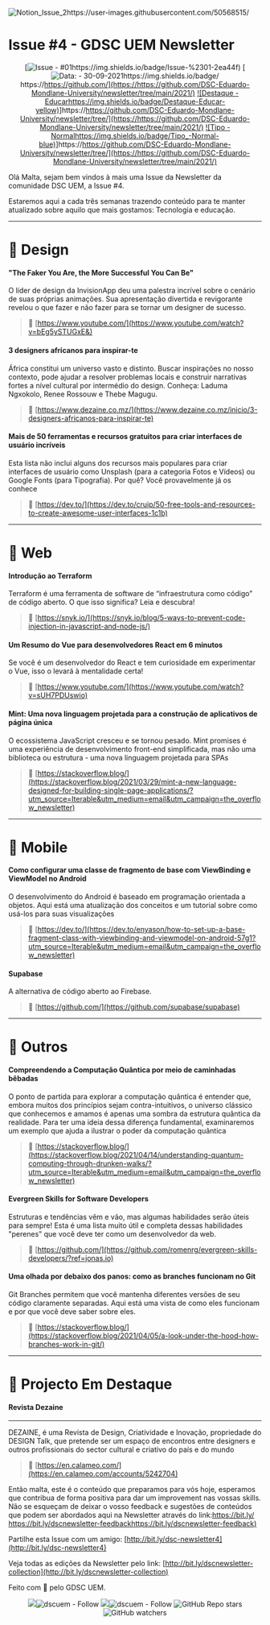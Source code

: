 ![Notion_Issue_2https://user-images.githubusercontent.com/50568515/](https://user-images.githubusercontent.com/50568515/130361788-3e8584d4-a165-45ca-a290-8e8951ba53b0.png)

# **Issue #4 - GDSC UEM Newsletter**

<span align="center">

[![Issue - #01https://img.shields.io/badge/Issue-%2301-2ea44f)](https://](https://img.shields.io/badge/Issue-%2301-2ea44f)](https:https://github.com/DSC-Eduardo-Mondlane-University/newsletter/tree/main/2021/)//https://github.com/DSC-Eduardo-Mondlane-University/newsletter/tree/main/2021/)
[![Data: - 30-09-2021https://img.shields.io/badge/](https://img.shields.io/badge/Data%3A-30--09--2021-brightgreen)https://https://github.com/](https://https://github.com/DSC-Eduardo-Mondlane-University/newsletter/tree/main/2021/)
[![Destaque - Educarhttps://img.shields.io/badge/Destaque-Educar-yellow)]](https://img.shields.io/badge/Destaque-Educar-yellow)https://https://github.com/DSC-Eduardo-Mondlane-University/newsletter/tree/](https://https://github.com/DSC-Eduardo-Mondlane-University/newsletter/tree/main/2021/) [![Tipo  - Normalhttps://img.shields.io/badge/Tipo_-Normal-blue)]](https://img.shields.io/badge/Tipo_-Normal-blue)https://https://github.com/DSC-Eduardo-Mondlane-University/newsletter/tree/](https://https://github.com/DSC-Eduardo-Mondlane-University/newsletter/tree/main/2021/)

</span>

Olá Malta, sejam bem vindos à mais uma Issue da Newsletter da comunidade DSC UEM, a Issue #4.

Estaremos aqui a cada três semanas trazendo conteúdo para te manter atualizado sobre aquilo que mais gostamos: Tecnologia e educação.

---

# 🎯 Design

#### "The Faker You Are, the More Successful You Can Be"

O líder de design da InvisionApp deu uma palestra incrível sobre o cenário de suas próprias animações. Sua apresentação divertida e revigorante revelou o que fazer e não fazer para se tornar um designer de sucesso.

> 📎 [https://www.youtube.com/](https://www.youtube.com/watch?v=bEg5ySTUGxE&)

#### 3 designers africanos para inspirar-te

África constitui um universo vasto e distinto. Buscar inspirações no nosso contexto, pode ajudar a resolver problemas locais e construir narrativas fortes a nível cultural por intermédio do design. Conheça: Laduma Ngxokolo, Renee Rossouw e Thebe Magugu.

> 📎 [https://www.dezaine.co.mz/](https://www.dezaine.co.mz/inicio/3-designers-africanos-para-inspirar-te)

####  Mais de 50 ferramentas e recursos gratuitos para criar interfaces de usuário incríveis

Esta lista não inclui alguns dos recursos mais populares para criar interfaces de usuário como Unsplash (para a categoria Fotos e Vídeos) ou Google Fonts (para Tipografia). Por quê? Você provavelmente já os conhece

> 📎 [https://dev.to/](https://dev.to/cruip/50-free-tools-and-resources-to-create-awesome-user-interfaces-1c1b)

---

# 🎯 Web

####  Introdução ao Terraform

Terraform é uma ferramenta de software de “infraestrutura como código” de código aberto. O que isso significa? Leia e descubra!

> 📎 [https://snyk.io/](https://snyk.io/blog/5-ways-to-prevent-code-injection-in-javascript-and-node-js/)

####  Um Resumo do Vue para desenvolvedores React em 6 minutos

Se você é um desenvolvedor do React e tem curiosidade em experimentar o Vue, isso o levará à mentalidade certa!

> 📎 [https://www.youtube.com/](https://www.youtube.com/watch?v=sUH7PDUswio)

#### Mint: Uma nova linguagem projetada para a construção de aplicativos de página única

O ecossistema JavaScript cresceu e se tornou pesado. Mint promises é uma experiência de desenvolvimento front-end simplificada, mas não uma biblioteca ou estrutura - uma nova linguagem projetada para SPAs

> 📎 [https://stackoverflow.blog/](https://stackoverflow.blog/2021/03/29/mint-a-new-language-designed-for-building-single-page-applications/?utm_source=Iterable&utm_medium=email&utm_campaign=the_overflow_newsletter)

---

# 🎯 Mobile

####  Como configurar uma classe de fragmento de base com ViewBinding e ViewModel no Android

 O desenvolvimento do Android é baseado em programação orientada a objetos. Aqui está uma atualização dos conceitos e um tutorial sobre como usá-los para suas visualizações

> 📎 [https://dev.to/](https://dev.to/enyason/how-to-set-up-a-base-fragment-class-with-viewbinding-and-viewmodel-on-android-57g1?utm_source=Iterable&utm_medium=email&utm_campaign=the_overflow_newsletter)

#### Supabase

 A alternativa de código aberto ao Firebase.

> 📎 [https://github.com/](https://github.com/supabase/supabase)

---

# 🎯 Outros

####  Compreendendo a Computação Quântica por meio de caminhadas bêbadas

O ponto de partida para explorar a computação quântica é entender que, embora muitos dos princípios sejam contra-intuitivos, o universo clássico que conhecemos e amamos é apenas uma sombra da estrutura quântica da realidade. Para ter uma ideia dessa diferença fundamental, examinaremos um exemplo que ajuda a ilustrar o poder da computação quântica

> 📎 [https://stackoverflow.blog/](https://stackoverflow.blog/2021/04/14/understanding-quantum-computing-through-drunken-walks/?utm_source=Iterable&utm_medium=email&utm_campaign=the_overflow_newsletter)

####  Evergreen Skills for Software Developers

Estruturas e tendências vêm e vão, mas algumas habilidades serão úteis para sempre! Esta é uma lista muito útil e completa dessas habilidades "perenes" que você deve ter como um desenvolvedor da web.

> 📎 [https://github.com/](https://github.com/romenrg/evergreen-skills-developers/?ref=jonas.io)

####  Uma olhada por debaixo dos panos: como as branches funcionam no Git

Git Branches permitem que você mantenha diferentes versões de seu código claramente separadas. Aqui está uma vista de como eles funcionam e por que você deve saber sobre eles.

> 📎 [https://stackoverflow.blog/](https://stackoverflow.blog/2021/04/05/a-look-under-the-hood-how-branches-work-in-git/)

---

# 🎯 Projecto Em Destaque

####  Revista Dezaine

---

DEZAINE, é uma Revista de Design, Criatividade e Inovação, propriedade do DESIGN Talk, que pretende ser um espaço de encontros entre designers e outros profissionais do sector cultural e criativo do país e do mundo

> 📎 [https://en.calameo.com/](https://en.calameo.com/accounts/5242704)

Então malta, este é o conteúdo que preparamos para vós hoje, esperamos que contribua de forma positiva para dar um improvement nas vossas skills. Não se esqueçam de deixar o vosso feedback e sugestões de conteúdos que podem ser abordados aqui na Newsletter através do link:https://bit.ly/ [https://bit.ly/dscnewsletter-feedbackhttps://bit.ly/dscnewsletter-feedback)](https://bit.ly/dscnewsletter-feedback)

Partilhe esta Issue com um amigo: [http://bit.ly/dsc-newsletter4](http://bit.ly/dsc-newsletter4)

Veja todas as edições da Newsletter pelo link: [http://bit.ly/dscnewsletter-collection](http://bit.ly/dscnewsletter-collection)


Feito com 💙 pelo GDSC UEM.
<p align="center">
  <a hrefhttps://twitter.com/dscuem"><img src="https://img.shields.io/badge/="https://twitter.com/dscuem"><img src="https://img.shields.io/badge/dscuem-Follow-1DA1F2?logo=Twitter" alt="dscuem - Follow"></a>
  <a hrefhttps://instagram.com/dscuem"><img src="https://img.shields.io/badge/="https://instagram.com/dscuem"><img src="https://img.shields.io/badge/dscuem-Follow-E4405F?logo=Instagram" alt="dscuem - Follow"></a>
  <img alt="GitHub Repo stars" srchttps://img.shields.io/github/stars/="https://img.shields.io/github/stars/DSC-Eduardo-Mondlane-University/newsletter?style=social">
  <img alt="GitHub watchers" srchttps://img.shields.io/github/watchers/="https://img.shields.io/github/watchers/DSC-Eduardo-Mondlane-University/newsletter?style=social">

</p>

